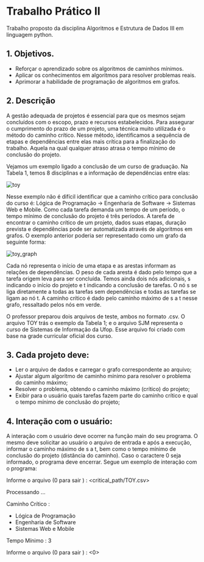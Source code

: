 # Trabalho Prático II

Trabalho proposto da disciplina Algoritmos e Estrutura de Dados III em linguagem python.

## 1. Objetivos.

- Reforçar o aprendizado sobre os algoritmos de caminhos mínimos.
- Aplicar os conhecimentos em algoritmos para resolver problemas reais.
- Aprimorar a habilidade de programação de algoritmos em grafos.
  
## 2. Descrição

A gestão adequada de projetos é essencial para que os mesmos sejam concluídos com o escopo, prazo e recursos estabelecidos. Para assegurar o cumprimento do prazo de um projeto, uma técnica muito utilizada é o método do caminho crítico. Nesse método, identificamos a sequência de etapas e dependências entre elas mais crítica para a finalização do trabalho. Aquela na qual qualquer atraso atrasa o tempo mínimo de conclusão do projeto.

Vejamos um exemplo ligado a conclusão de um curso de graduação. Na Tabela 1, temos
8 disciplinas e a informação de dependências entre elas:

![toy](https://github.com/user-attachments/assets/677e7c56-19ae-4fb4-b856-aa67fb8a7d4f)

Nesse exemplo não é difícil identificar que a caminho crítico para conclusão do curso é:
Lógica de Programação → Engenharia de Software → Sistemas Web e Mobile. Como cada tarefa demanda um tempo de um período, o tempo mínimo de conclusão do projeto é três períodos.
A tarefa de encontrar o caminho crítico de um projeto, dados suas etapas, duração prevista e dependências pode ser automatizada através de algoritmos em grafos. O exemplo anterior poderia ser representado como um grafo da seguinte forma:

![toy_graph](https://github.com/user-attachments/assets/970bfffe-cadc-4def-afbe-e61f30017160)

Cada nó representa o início de uma etapa e as arestas informam as relações de dependências. O peso de cada aresta é dado pelo tempo que a tarefa origem leva para ser concluída. Temos ainda dois nós adicionais, s indicando o início do projeto e t indicando a conclusão de tarefas. O nó s se liga diretamente a todas as tarefas sem dependências e todas as tarefas se ligam ao nó t. A caminho crítico é dado pelo caminho máximo de s a t nesse grafo, ressaltado pelos nós em verde.

O professor preparou dois arquivos de teste, ambos no formato .csv. O arquivo TOY trás o exemplo da Tabela 1; e o arquivo SJM representa o curso de Sistemas de Informação da Ufop. Esse arquivo foi criado com base na grade curricular oficial dos curso.

## 3. Cada projeto deve:

- Ler o arquivo de dados e carregar o grafo correspondente ao arquivo;
- Ajustar algum algoritmo de caminho mínimo para resolver o problema do caminho máximo;
- Resolver o problema, obtendo o caminho máximo (crítico) do projeto;
- Exibir para o usuário quais tarefas fazem parte do caminho crítico e qual o tempo mínimo de conclusão do projeto;

## 4. Interação com o usuário:

A interação com o usuário deve ocorrer na função main do seu programa. O mesmo deve solicitar ao usuário o arquivo de entrada e após a execução, informar o caminho máximo de s a t, bem como o tempo mínimo de conclusão do projeto (distância do caminho). Caso o caractere 0 seja informado, o programa deve encerrar. Segue um exemplo de interação com o programa:

Informe o arquivo (0 para sair ) : <critical_path/TOY.csv>

Processando ...

Caminho Crítico :
- Lógica de Programação
- Engenharia de Software
- Sistemas Web e Mobile

Tempo Mínimo : 3

Informe o arquivo (0 para sair ) : <0>
